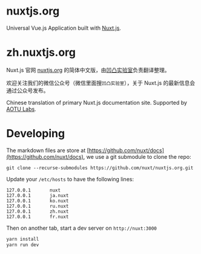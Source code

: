# nuxtjs.org

Universal Vue.js Application built with [Nuxt.js](https://github.com/nuxt/nuxt.js).

# zh.nuxtjs.org

Nuxt.js 官网 [nuxtjs.org](https://nuxtjs.org) 的简体中文版，由[凹凸实验室](https://aotu.io)负责翻译整理。

欢迎关注我们的微信公众号（微信里面搜`凹凸实验室`），关于 Nuxt.js 的最新信息会通过公众号发布。

Chinese translation of primary Nuxt.js documentation site. Supported by [AOTU Labs](https://aotu.io).

# Developing

The markdown files are store at [https://github.com/nuxt/docs](https://github.com/nuxt/docs), we use a git submodule to clone the repo:

```
git clone --recurse-submodules https://github.com/nuxt/nuxtjs.org.git
```

Update your `/etc/hosts` to have the following lines:

```
127.0.0.1       nuxt
127.0.0.1       ja.nuxt
127.0.0.1       ko.nuxt
127.0.0.1       ru.nuxt
127.0.0.1       zh.nuxt
127.0.0.1       fr.nuxt
```

Then on another tab, start a dev server on `http://nuxt:3000`

```bash
yarn install
yarn run dev
```
